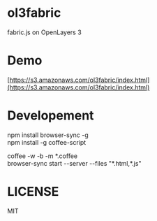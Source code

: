 # ol3fabric
fabric.js on OpenLayers 3

# Demo

[https://s3.amazonaws.com/ol3fabric/index.html](https://s3.amazonaws.com/ol3fabric/index.html)

# Developement

npm install browser-sync -g  
npm install -g coffee-script

coffee -w -b -m *.coffee  
browser-sync start --server --files "\*.html,\*.js"


# LICENSE
MIT
